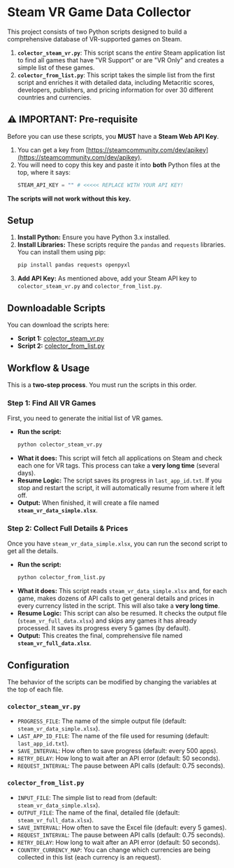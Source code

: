 # Steam VR Game Data Collector

This project consists of two Python scripts designed to build a comprehensive database of VR-supported games on Steam.

1.  **`colector_steam_vr.py`**: This script scans the *entire* Steam application list to find all games that have "VR Support" or are "VR Only" and creates a simple list of these games.
2.  **`colector_from_list.py`**: This script takes the simple list from the first script and enriches it with detailed data, including Metacritic scores, developers, publishers, and pricing information for over 30 different countries and currencies.

## ⚠️ IMPORTANT: Pre-requisite

Before you can use these scripts, you **MUST** have a **Steam Web API Key**.

1.  You can get a key from [https://steamcommunity.com/dev/apikey](https://steamcommunity.com/dev/apikey).
2.  You will need to copy this key and paste it into **both** Python files at the top, where it says:
    ```python
    STEAM_API_KEY = "" # <<<<< REPLACE WITH YOUR API KEY!
    ```

**The scripts will not work without this key.**

## Setup

1.  **Install Python:** Ensure you have Python 3.x installed.
2.  **Install Libraries:** These scripts require the `pandas` and `requests` libraries. You can install them using pip:
    ```bash
    pip install pandas requests openpyxl
    ```
3.  **Add API Key:** As mentioned above, add your Steam API key to `colector_steam_vr.py` and `colector_from_list.py`.

## Downloadable Scripts

You can download the scripts here:

* **Script 1:** [colector_steam_vr.py](https://www.google.com/search?q=colector_steam_vr.py)
* **Script 2:** [colector_from_list.py](https://www.google.com/search?q=colector_from_list.py)

## Workflow & Usage

This is a **two-step process**. You must run the scripts in this order.

### Step 1: Find All VR Games

First, you need to generate the initial list of VR games.

* **Run the script:**
    ```bash
    python colector_steam_vr.py
    ```
* **What it does:** This script will fetch all applications on Steam and check each one for VR tags. This process can take a **very long time** (several days).
* **Resume Logic:** The script saves its progress in `last_app_id.txt`. If you stop and restart the script, it will automatically resume from where it left off.
* **Output:** When finished, it will create a file named **`steam_vr_data_simple.xlsx`**.

### Step 2: Collect Full Details & Prices

Once you have `steam_vr_data_simple.xlsx`, you can run the second script to get all the details.

* **Run the script:**
    ```bash
    python colector_from_list.py
    ```
* **What it does:** This script reads `steam_vr_data_simple.xlsx` and, for each game, makes dozens of API calls to get general details and prices in every currency listed in the script. This will also take a **very long time**.
* **Resume Logic:** This script can also be resumed. It checks the output file (`steam_vr_full_data.xlsx`) and skips any games it has already processed. It saves its progress every 5 games (by default).
* **Output:** This creates the final, comprehensive file named **`steam_vr_full_data.xlsx`**.

## Configuration

The behavior of the scripts can be modified by changing the variables at the top of each file.

### `colector_steam_vr.py`

* `PROGRESS_FILE`: The name of the simple output file (default: `steam_vr_data_simple.xlsx`).
* `LAST_APP_ID_FILE`: The name of the file used for resuming (default: `last_app_id.txt`).
* `SAVE_INTERVAL`: How often to save progress (default: every 500 apps).
* `RETRY_DELAY`: How long to wait after an API error (default: 50 seconds).
* `REQUEST_INTERVAL`: The pause between API calls (default: 0.75 seconds).

### `colector_from_list.py`

* `INPUT_FILE`: The simple list to read from (default: `steam_vr_data_simple.xlsx`).
* `OUTPUT_FILE`: The name of the final, detailed file (default: `steam_vr_full_data.xlsx`).
* `SAVE_INTERVAL`: How often to save the Excel file (default: every 5 games).
* `REQUEST_INTERVAL`: The pause between API calls (default: 0.75 seconds).
* `RETRY_DELAY`: How long to wait after an API error (default: 50 seconds).
* `COUNTRY_CURRENCY_MAP`: You can change which currencies are being collected in this list (each currency is an request).
